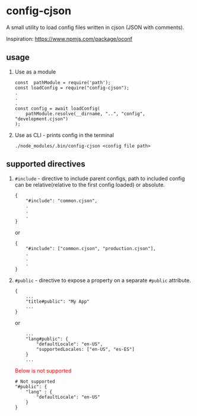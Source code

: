 # config-cjson

A small utility to load config files written in cjson (JSON with comments).

Inspiration: https://www.npmjs.com/package/oconf

## usage

1. Use as a module
   ```
   const  pathModule = require('path');
   const loadConfig = require("config-cjson");
   .
   .
   .
   const config = await loadConfig(
       pathModule.resolve(__dirname, "..", "config", "development.cjson")
   );
   ```
2. Use as CLI - prints config in the terminal
   ```
   ./node_modules/.bin/config-cjson <config file path>
   ```

## supported directives

1.  `#include` - directive to include parent configs, path to included config can be relative(relative to the first config loaded) or absolute.

    ```
    {
        "#include": "common.cjson",
        .
        .
        .
    }
    ```

    or

    ```
    {
        "#include": ["common.cjson", "production.cjson"],
        .
        .
        .
    }
    ```

2.  `#public` - directive to expose a property on a separate `#public` attribute.
    ```
    {
        ...
        "title#public": "My App"
        ...
    }
    ```
    or
    ```
        ...
        "lang#public": {
            "defaultLocale": "en-US",
            "supportedLocales: ["en-US", "es-ES"]
        }
        ...
    ```
    
    <span style="color:red">Below is not supported</span>
    ```
    # Not supported
    "#public": {
        "lang" : {
            "defaultLocale": "en-US"
        }
    }
    ```
